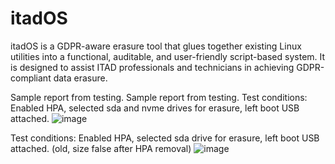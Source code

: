 # itadOS
itadOS is a GDPR-aware erasure tool that glues together existing Linux utilities into a functional, auditable, and user-friendly script-based system. It is designed to assist ITAD professionals and technicians in achieving GDPR-compliant data erasure.

Sample report from testing.
Sample report from testing. Test conditions: Enabled HPA, selected sda and nvme drives for erasure, left boot USB attached.
![image](https://github.com/user-attachments/assets/971333e0-ed31-489f-9600-b195121e5eec)


Test conditions: Enabled HPA, selected sda drive for erasure, left boot USB attached. (old, size false after HPA removal)
![image](https://github.com/user-attachments/assets/4258b683-bdc2-4c32-9baa-61f9fc57a80e)
